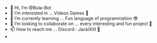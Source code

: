 - 👋 Hi, I’m @Bula-Bot
- 👀 I’m interested in ... Videos Games 👾
- 🌱 I’m currently learning ... Fun language of programmation 😎
- 💞️ I’m looking to collaborate on ... every interesting and fun project 🥶
- 📫 How to reach me ... Discord : JackIXIII 🤖
-                         

<!---
Bula-Bot/Bula-Bot is a ✨ special ✨ repository because its `README.md` (this file) appears on your GitHub profile.
You can click the Preview link to take a look at your changes.
--->
